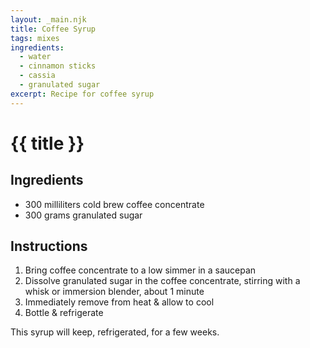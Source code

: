 ```yaml
---
layout: _main.njk
title: Coffee Syrup
tags: mixes
ingredients:
  - water
  - cinnamon sticks
  - cassia
  - granulated sugar
excerpt: Recipe for coffee syrup
---
```


<!-- markdownlint-disable MD025 -->
# {{ title }}
<!-- markdownlint-disable MD025 -->

## Ingredients

* 300 milliliters cold brew coffee concentrate
* 300 grams granulated sugar

## Instructions

1. Bring coffee concentrate to a low simmer in a saucepan
2. Dissolve granulated sugar in the coffee concentrate, stirring with a whisk or immersion blender, about 1 minute
3. Immediately remove from heat & allow to cool
4. Bottle & refrigerate

<tiki-callout type="note">

  This syrup will keep, refrigerated, for a few weeks.

</tiki-callout>
